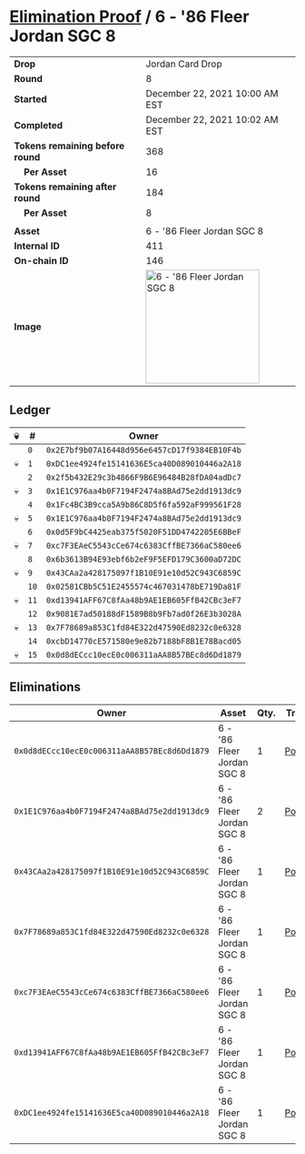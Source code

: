 # [Elimination Proof](./readme.md) / 6 - &#039;86 Fleer Jordan SGC 8

|||
|---|---|
| **Drop** | Jordan Card Drop |
| **Round** | 8 |
| **Started** | December 22, 2021 10:00 AM EST |
| **Completed** | December 22, 2021 10:02 AM EST |
| **Tokens remaining before round** | 368 |
| **&nbsp;&nbsp;&nbsp;&nbsp;Per Asset** | 16 |
| **Tokens remaining after round** | 184 |
| **&nbsp;&nbsp;&nbsp;&nbsp;Per Asset** | 8 |
| | |
| **Asset** | 6 - &#039;86 Fleer Jordan SGC 8 |
| **Internal ID** | 411 |
| **On-chain ID** | 146 |
| **Image** | <img src="https://tcdn.blokpax.com/95149d1f-6242-41a0-8341-77d3f44e9054/e60d8d537357c03dabe819fab21eb6fb72fae7254d81f98ac482381156f05188.jpg" height="200" alt="6 - &#039;86 Fleer Jordan SGC 8" /> |

## Ledger

| 💀 | # | Owner |
| --- | --- | --- |
|  | `0` | `0x2E7bf9b07A16448d956e6457cD17f9384EB10F4b` |
| 💀 | `1` | `0xDC1ee4924fe15141636E5ca40D089010446a2A18` |
|  | `2` | `0x2f5b432E29c3b4866F9B6E96484B28fDA04adDc7` |
| 💀 | `3` | `0x1E1C976aa4b0F7194F2474a8BAd75e2dd1913dc9` |
|  | `4` | `0x1Fc4BC3B9cca5A9b86C8D5f6fa592aF999561F28` |
| 💀 | `5` | `0x1E1C976aa4b0F7194F2474a8BAd75e2dd1913dc9` |
|  | `6` | `0x0d5F9bC4425eab375f5020F51DD4742205E6BBeF` |
| 💀 | `7` | `0xc7F3EAeC5543cCe674c6383CffBE7366aC580ee6` |
|  | `8` | `0x6b3613B94E93ebf6b2eF9F5EFD179C3600aD72DC` |
| 💀 | `9` | `0x43CAa2a428175097f1B10E91e10d52C943C6859C` |
|  | `10` | `0x02581CBb5C51E2455574c467031478bE719Da81F` |
| 💀 | `11` | `0xd13941AFF67C8fAa48b9AE1EB605FfB42CBc3eF7` |
|  | `12` | `0x9081E7ad50188dF1589B8b9Fb7ad0f26E3b3028A` |
| 💀 | `13` | `0x7F78689a853C1fd84E322d47590Ed8232c0e6328` |
|  | `14` | `0xcbD14770cE571580e9e82b7188bF8B1E78Bacd05` |
| 💀 | `15` | `0x0d8dECcc10ecE0c006311aAA8B57BEc8d6Dd1879` |


## Eliminations

| Owner | Asset | Qty. | Transaction |
| --- | --- | --- | --- |
| `0x0d8dECcc10ecE0c006311aAA8B57BEc8d6Dd1879` | 6 - '86 Fleer Jordan SGC 8 | 1 | [Polygonscan](https://polygonscan.com/tx/0xceb23c0dda13ebbf318d87708b5ac442b46c231a18d48ed046c1f7136112d4de) |
| `0x1E1C976aa4b0F7194F2474a8BAd75e2dd1913dc9` | 6 - '86 Fleer Jordan SGC 8 | 2 | [Polygonscan](https://polygonscan.com/tx/0x987070e7aca28bbf9a7b971e5608f74c7ef684b5194e11bd1f6736978e682b9d) |
| `0x43CAa2a428175097f1B10E91e10d52C943C6859C` | 6 - '86 Fleer Jordan SGC 8 | 1 | [Polygonscan](https://polygonscan.com/tx/0x3c1f18de7e8aed738a328bab3374ab421fd295b107110d1935a2b5f5bf9d6285) |
| `0x7F78689a853C1fd84E322d47590Ed8232c0e6328` | 6 - '86 Fleer Jordan SGC 8 | 1 | [Polygonscan](https://polygonscan.com/tx/0x8cae8c2d0f9238c68783d567c24a88444fcd97236e6202c2a28132e48a310569) |
| `0xc7F3EAeC5543cCe674c6383CffBE7366aC580ee6` | 6 - '86 Fleer Jordan SGC 8 | 1 | [Polygonscan](https://polygonscan.com/tx/0x6c322bf7229c729bce6f13d586fd9661c7ac30a459e95040846557159b13fbfe) |
| `0xd13941AFF67C8fAa48b9AE1EB605FfB42CBc3eF7` | 6 - '86 Fleer Jordan SGC 8 | 1 | [Polygonscan](https://polygonscan.com/tx/0x77c783dbe6ff3389fb70c38501cb4aca40580c3d9d8c9101284fb9c5f72be414) |
| `0xDC1ee4924fe15141636E5ca40D089010446a2A18` | 6 - '86 Fleer Jordan SGC 8 | 1 | [Polygonscan](https://polygonscan.com/tx/0x4c7ec6c46300d6c01ae0e57b976815331299eb28197eb616ca1610fbaebc785b) |
